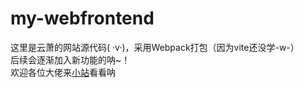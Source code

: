 # my-webfrontend
这里是云萧的网站源代码( ·v·)，采用Webpack打包（因为vite还没学-w-）  
后续会逐渐加入新功能的呐~！  
欢迎各位大佬来[小站](https://www.crrashh.cn/)看看呐  
 

